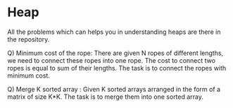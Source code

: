 # Heap
All the problems which can helps you in understanding heaps are there in the repository.




Q) Minimum cost of the rope: There are given N ropes of different lengths, we need to connect these ropes into one rope. The cost to connect two ropes is equal to sum of their lengths. The task is to connect the ropes with minimum cost.

Q) Merge K sorted array : Given K sorted arrays arranged in the form of a matrix of size K*K. The task is to merge them into one sorted array.




